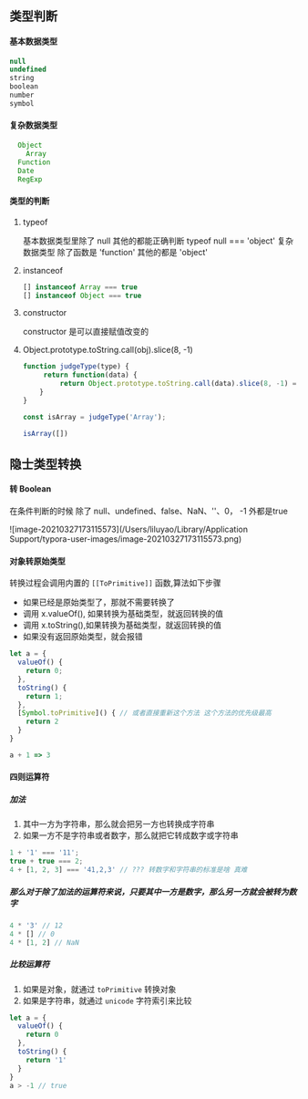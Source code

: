 

## 类型判断

#### 基本数据类型

```js
null 
undefined
string
boolean
number
symbol
```

#### 复杂数据类型

```js
  Object
	Array
  Function
  Date
  RegExp
```

#### 类型的判断

1. typeof

   基本数据类型里除了 null 其他的都能正确判断 typeof null === 'object' 
   复杂数据类型 除了函数是 'function' 其他的都是 'object'

2. instanceof

   ```js
   [] instanceof Array === true
   [] instanceof Object === true
   ```

3. constructor

   constructor 是可以直接赋值改变的

4. Object.prototype.toString.call(obj).slice(8, -1)

   ```js
   function judgeType(type) {
     	return function(data) {
         	return Object.prototype.toString.call(data).slice(8, -1) === type
       }
   }
   
   const isArray = judgeType('Array');
   
   isArray([])
   ```

   

## 隐士类型转换

#### 转 Boolean

在条件判断的时候 除了 null、undefined、false、NaN、''、0， -1 外都是true

![image-20210327173115573](/Users/liluyao/Library/Application Support/typora-user-images/image-20210327173115573.png)

#### 对象转原始类型

转换过程会调用内置的 `[[ToPrimitive]]` 函数,算法如下步骤

* 如果已经是原始类型了，那就不需要转换了
* 调用 x.valueOf(), 如果转换为基础类型，就返回转换的值
* 调用 x.toString(),如果转换为基础类型，就返回转换的值
* 如果没有返回原始类型，就会报错

```js
let a = {
  valueOf() {
    return 0;
  },
  toString() {
    return 1;
  },
  [Symbol.toPrimitive]() { // 或者直接重新这个方法 这个方法的优先级最高
    return 2
  }
}

a + 1 => 3
```

#### 四则运算符

##### 加法

1. 其中一方为字符串，那么就会把另一方也转换成字符串
2. 如果一方不是字符串或者数字，那么就把它转成数字或字符串

```js
1 + '1' === '11';
true + true === 2;
4 + [1, 2, 3] === '41,2,3' // ??? 转数字和字符串的标准是啥 真难

```

##### 那么对于除了加法的运算符来说，只要其中一方是数字，那么另一方就会被转为数字

```js
4 * '3' // 12
4 * [] // 0
4 * [1, 2] // NaN
```

##### 比较运算符

1. 如果是对象，就通过 `toPrimitive` 转换对象
2. 如果是字符串，就通过 `unicode` 字符索引来比较

```js
let a = {
  valueOf() {
    return 0
  },
  toString() {
    return '1'
  }
}
a > -1 // true
```

 